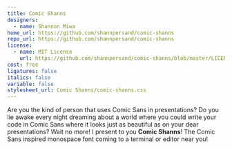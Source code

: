 ```yaml
---
title: Comic Shanns
designers:
  - name: Shannon Miwa
home_url: https://github.com/shannpersand/comic-shanns
repo_url: https://github.com/shannpersand/comic-shanns
license:
  - name: MIT License
    url: https://github.com/shannpersand/comic-shanns/blob/master/LICENSE
cost: free
ligatures: false
italics: false
variable: false
stylesheet_url: Comic Shanns/comic-shanns.css
---
```


Are you the kind of person that uses Comic Sans in presentations? Do you lie awake every night dreaming about a world where you could write your code in Comic Sans where it looks just as beautiful as on your dear presentations? Wait no more! I present to you **Comic Shanns**! The Comic Sans inspired monospace font coming to a terminal or editor near you!
